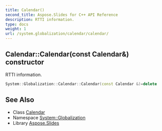 ```yaml
---
title: Calendar()
second_title: Aspose.Slides for C++ API Reference
description: RTTI information.
type: docs
weight: 1
url: /system.globalization/calendar/calendar/
---
```

## Calendar::Calendar(const Calendar\&) constructor


RTTI information.

```cpp
System::Globalization::Calendar::Calendar(const Calendar &)=delete
```

## See Also

* Class [Calendar](../)
* Namespace [System::Globalization](../../)
* Library [Aspose.Slides](../../../)